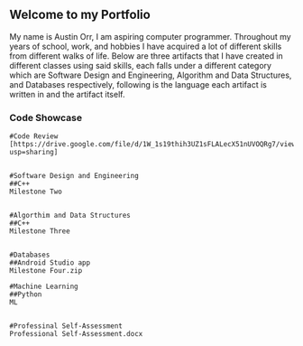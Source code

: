 ## Welcome to my Portfolio

My name is Austin Orr, I am aspiring computer programmer. 
Throughout my years of school, work, and hobbies I have acquired a lot of different skills from different walks of life. Below are three artifacts that I have created in different classes using said skills, each falls under a different category which are Software Design and Engineering, Algorithm and Data Structures, and Databases respectively, following is the language each artifact is written in and the artifact itself.

### Code Showcase
```
#Code Review
[https://drive.google.com/file/d/1W_1s19thih3UZ1sFLALecX51nUVOQRg7/view?usp=sharing]


#Software Design and Engineering
##C++
Milestone Two


#Algorthim and Data Structures
##C++
Milestone Three


#Databases
##Android Studio app
Milestone Four.zip

#Machine Learning
##Python
ML


#Professinal Self-Assessment
Professional Self-Assessment.docx

```


